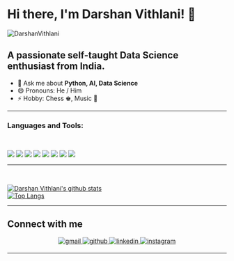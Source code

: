 # Hi there, I'm Darshan Vithlani! 👋

<p align="left"> <img src="https://komarev.com/ghpvc/?username=DarshanVithlani" alt="DarshanVithlani" /> </p>

## A passionate self-taught Data Science enthusiast from India.

- 💬 Ask me about **Python, AI, Data Science**
- 😄 Pronouns: He / Him
- ⚡ Hobby: Chess ♚, Music 🎼

---

### **Languages and Tools:**

<br>
<p align="left">
<img src="https://img.shields.io/badge/Hadoop-20232A?style=for-the-badge&logo=hadoop&logoColor=61DAFB"/>
<img src="https://img.shields.io/badge/Tableau-593D88?style=for-the-badge&logo=tableau&logoColor=white"/>
<img src="https://img.shields.io/badge/SAS-43853D?style=for-the-badge&logo=sas&logoColor=white"/>
<img src="https://img.shields.io/badge/SQL-316192?style=for-the-badge&logo=sql&logoColor=white"/>
<img src="https://img.shields.io/badge/EXCEL-E34F26?style=for-the-badge&logo=xlxs&logoColor=white"/>
<img src="https://img.shields.io/badge/R Programming-CA4245?style=for-the-badge&logo=R&logoColor=white"/>
<img src="https://img.shields.io/badge/Spark-CC9245?style=for-the-badge&logo=SPARK&logoColor=white"/>
<img src="https://img.shields.io/badge/Python-3776AB?style=for-the-badge&logo=python&logoColor=white"/>
</p>

---

<br/>

[![Darshan Vithlani's github stats](https://github-readme-stats.vercel.app/api?username=DarshanVithlani&theme=radical)](https://github.com/DarshanVithlai/)
<br>
[![Top Langs](https://github-readme-stats.vercel.app/api/top-langs/?username=DarshanVithlani&layout=compact&theme=radical)](https://github.com/DarshanVithlani)
<br>

---

## Connect with me

<div align="center">
<a href="mailto:darshanvithlani1998@gmail.com" target="_blank">
<img src=https://img.shields.io/badge/Gmail-D14836?style=for-the-badge&logo=gmail&logoColor=white alt=gmail style="margin-bottom: 5px;" />

</a>
<a href="https://github.com/DarshanVithlani" target="_blank">
<img src=https://img.shields.io/badge/github-%2324292e.svg?&style=for-the-badge&logo=github&logoColor=white alt=github style="margin-bottom: 5px;" />

</a>
<a href="https://www.linkedin.com/in/darshan-vithlani-768593189" target="_blank">
<img src=https://img.shields.io/badge/linkedin-%231E77B5.svg?&style=for-the-badge&logo=linkedin&logoColor=white alt=linkedin style="margin-bottom: 5px;" />
</a>

<a href="https://www.instagram.com/_darshan_28" target="_blank">
<img src=https://img.shields.io/badge/instagram-E4405F.svg?&style=for-the-badge&logo=instagram&logoColor=white alt=instagram style="margin-bottom: 5px;" />

</a>
</div>

---
